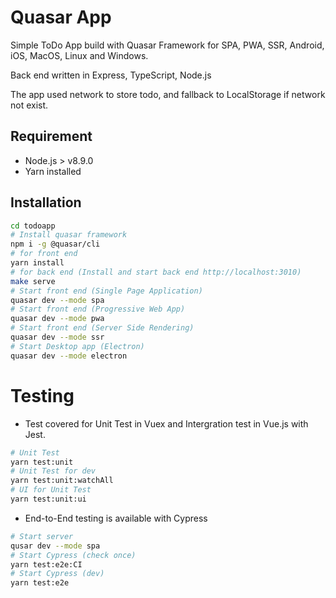 # Quasar App

Simple ToDo App build with Quasar Framework for SPA, PWA, SSR, Android, iOS, MacOS, Linux and Windows.

Back end written in Express, TypeScript, Node.js

The app used network to store todo, and fallback to LocalStorage if network not exist.

## Requirement
- Node.js > v8.9.0
- Yarn installed

## Installation

```sh
cd todoapp
# Install quasar framework
npm i -g @quasar/cli
# for front end
yarn install
# for back end (Install and start back end http://localhost:3010)
make serve
# Start front end (Single Page Application)
quasar dev --mode spa
# Start front end (Progressive Web App)
quasar dev --mode pwa
# Start front end (Server Side Rendering)
quasar dev --mode ssr
# Start Desktop app (Electron)
quasar dev --mode electron
```

# Testing

- Test covered for Unit Test in Vuex and Intergration test in Vue.js with Jest.

```sh
# Unit Test
yarn test:unit
# Unit Test for dev
yarn test:unit:watchAll
# UI for Unit Test
yarn test:unit:ui
```

- End-to-End testing is available with Cypress

```sh
# Start server
qusar dev --mode spa
# Start Cypress (check once)
yarn test:e2e:CI
# Start Cypress (dev)
yarn test:e2e
```